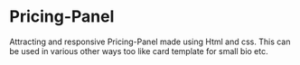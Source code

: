 # Pricing-Panel
Attracting and responsive Pricing-Panel made using Html and css.
This can be used in various other ways too like card template for small bio etc.

